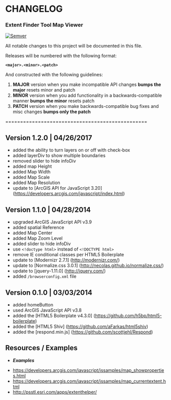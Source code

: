 # CHANGELOG  #
### Extent Finder Tool Map Viewer ###

[![Semver](http://img.shields.io/SemVer/2.0.0.png)](http://semver.org/spec/v2.0.0.html)

All notable changes to this project will be documented in this file.

Releases will be numbered with the following format:

**`<major>.<minor>.<patch>`**

And constructed with the following guidelines:

1. **MAJOR** version when you make incompatible API changes **bumps the major** resets minor and patch
2. **MINOR** version when you add functionality in a backwards-compatible manner **bumps the minor** resets patch
3. **PATCH** version when you make backwards-compatible bug fixes and misc changes **bumps only the patch**

================================================

## Version 1.2.0 | 04/26/2017

* added the ability to turn layers on or off with check-box
* added layerDiv to show multiple boundaries
* removed slider to hide infoDiv
* added map Height
* added Map Width
* added Map Scale
* added Map Resolution
* update to [ArcGIS API for JavaScript 3.20] (https://developers.arcgis.com/javascript/index.html)

## Version 1.1.0 | 04/28/2014

* upgraded ArcGIS JavaScript API v3.9
* added spatial Reference
* added Map Center
* added Map Zoom Level
* added slider to hide infoDiv
* use `<!doctype html>` instead of `<!DOCTYPE html>`
* remove IE conditional classes per HTML5 Boilerplate
* update to [Modernizr 2.7.1] (http://modernizr.com/)
* update to [Normalize.css 3.0.1] (http://necolas.github.io/normalize.css/)
* update to [jquery-1.11.0] (http://jquery.com/)
* added `/browserconfig.xml` file

## Version 0.1.0 | 03/03/2014

* added homeButton
* used ArcGIS JavaScript API v3.8
* added the [HTML5 Boilerplate v4.3.0] (https://github.com/h5bp/html5-boilerplate)
* added the [HTML5 Shiv] (https://github.com/aFarkas/html5shiv)
* added the [respond.min.js] (https://github.com/scottjehl/Respond)

## Resources / Examples

- ***Examples***

* https://developers.arcgis.com/javascript/jssamples/map_showproperties.html
* https://developers.arcgis.com/javascript/jssamples/map_currentextent.html
* http://psstl.esri.com/apps/extenthelper/
